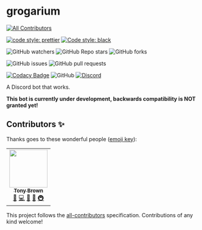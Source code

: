 # grogarium

<!-- ALL-CONTRIBUTORS-BADGE:START - Do not remove or modify this section -->

[![All Contributors](https://img.shields.io/badge/all_contributors-1-orange.svg?style=flat-square)](#contributors-)

<!-- ALL-CONTRIBUTORS-BADGE:END -->

[![code style: prettier](https://img.shields.io/badge/code_style-prettier-ff69b4.svg?style=flat-square)](https://github.com/prettier/prettier) [![Code style: black](https://img.shields.io/badge/code%20style-black-000000.svg)](https://github.com/psf/black)

![GitHub watchers](https://img.shields.io/github/watchers/tb148/grogarium?style=social) ![GitHub Repo stars](https://img.shields.io/github/stars/tb148/grogarium?style=social) ![GitHub forks](https://img.shields.io/github/forks/tb148/grogarium?style=social)

![GitHub issues](https://img.shields.io/github/issues/tb148/grogarium?logo=github) ![GitHub pull requests](https://img.shields.io/github/issues-pr/tb148/grogarium?logo=github)

[![Codacy Badge](https://api.codacy.com/project/badge/Grade/900e0c207e4d493aa2df8bb688553109)](https://app.codacy.com/manual/tb148/grogarium?utm_source=github.com&utm_medium=referral&utm_content=tb148/grogarium&utm_campaign=Badge_Grade_Dashboard) ![GitHub](https://img.shields.io/github/license/tb148/grogarium?logo=github) [![Discord](https://img.shields.io/discord/751395910831046691?logo=discord&logoColor=ffffff)](https://discord.gg/k2c5sWb)

A Discord bot that works.

**This bot is currently under development, backwards compatibility is NOT granted yet!**

## Contributors ✨

Thanks goes to these wonderful people ([emoji key](https://allcontributors.org/docs/en/emoji-key)):

<!-- ALL-CONTRIBUTORS-LIST:START - Do not remove or modify this section -->
<!-- prettier-ignore-start -->
<!-- markdownlint-disable -->
<table>
  <tr>
    <td align="center"><a href="https://scratch.mit.edu/users/TonyBrown148/"><img src="https://avatars1.githubusercontent.com/u/28220642?v=4" width="100px;" alt=""/><br /><sub><b>Tony Brown</b></sub></a><br /><a href="https://github.com/tb148/grogarium/commits?author=tb148" title="Documentation">📖</a> <a href="https://github.com/tb148/grogarium/commits?author=tb148" title="Code">💻</a> <a href="https://github.com/tb148/grogarium/issues?q=author%3Atb148" title="Bug reports">🐛</a> <a href="#ideas-tb148" title="Ideas, Planning, & Feedback">🤔</a> <a href="#infra-tb148" title="Infrastructure (Hosting, Build-Tools, etc)">🚇</a></td>
  </tr>
</table>

<!-- markdownlint-enable -->
<!-- prettier-ignore-end -->

<!-- ALL-CONTRIBUTORS-LIST:END -->

This project follows the [all-contributors](https://github.com/all-contributors/all-contributors) specification. Contributions of any kind welcome!
